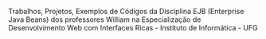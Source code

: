 Trabalhos, Projetos, Exemplos de Códigos da Disciplina EJB (Enterprise Java Beans) dos professores William na Especialização de Desenvolvimento Web com Interfaces Ricas - Instituto de Informática - UFG